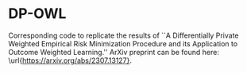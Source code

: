 # DP-OWL

Corresponding code to replicate the results of ``A Differentially Private Weighted Empirical Risk Minimization Procedure and its Application to Outcome Weighted Learning.''
ArXiv preprint can be found here: \url{https://arxiv.org/abs/2307.13127}.